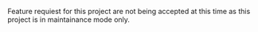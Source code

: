 Feature requiest for this project are not being accepted at this time as this project is in maintainance mode only.
